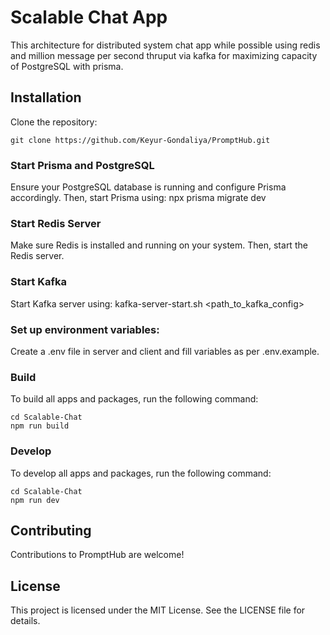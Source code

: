 # Scalable Chat App

This architecture for distributed system chat app while possible using redis and million message per second thruput via kafka for maximizing capacity of PostgreSQL with prisma.

## Installation

Clone the repository:

    git clone https://github.com/Keyur-Gondaliya/PromptHub.git

### Start Prisma and PostgreSQL

Ensure your PostgreSQL database is running and configure Prisma accordingly. Then, start Prisma using:
npx prisma migrate dev

### Start Redis Server

Make sure Redis is installed and running on your system. Then, start the Redis server.

### Start Kafka

Start Kafka server using:
kafka-server-start.sh <path_to_kafka_config>

### Set up environment variables:

Create a .env file in server and client and fill variables as per .env.example.

### Build

To build all apps and packages, run the following command:

```
cd Scalable-Chat
npm run build
```

### Develop

To develop all apps and packages, run the following command:

```
cd Scalable-Chat
npm run dev
```

## Contributing

Contributions to PromptHub are welcome!

## License

This project is licensed under the MIT License. See the LICENSE file for details.
